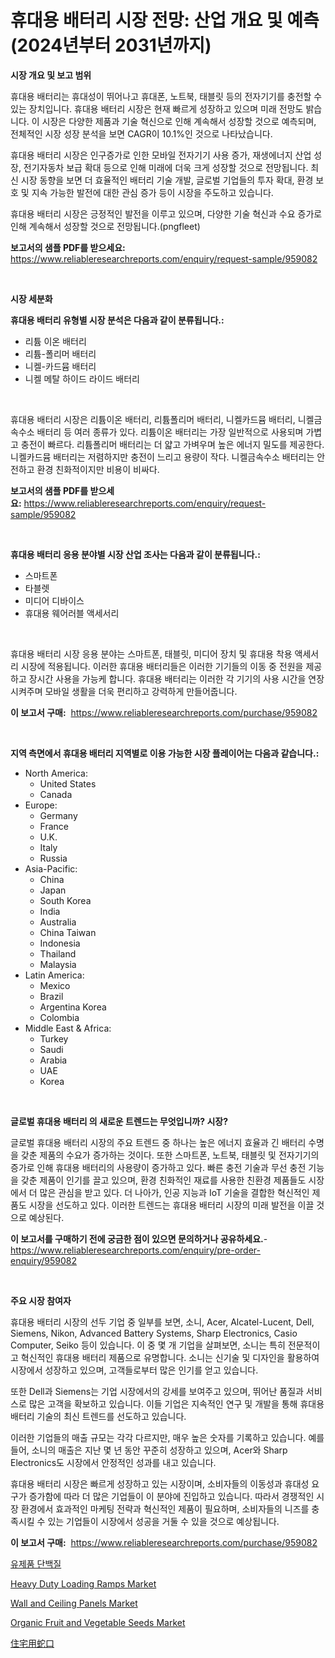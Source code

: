 <p><h1>휴대용 배터리 시장 전망: 산업 개요 및 예측 (2024년부터 2031년까지)</h1></p><p><strong>시장 개요 및 보고 범위</strong></p>
<p><p>휴대용 배터리는 휴대성이 뛰어나고 휴대폰, 노트북, 태블릿 등의 전자기기를 충전할 수 있는 장치입니다. 휴대용 배터리 시장은 현재 빠르게 성장하고 있으며 미래 전망도 밝습니다. 이 시장은 다양한 제품과 기술 혁신으로 인해 계속해서 성장할 것으로 예측되며, 전체적인 시장 성장 분석을 보면 CAGR이 10.1%인 것으로 나타났습니다. </p><p>휴대용 배터리 시장은 인구증가로 인한 모바일 전자기기 사용 증가, 재생에너지 산업 성장, 전기자동차 보급 확대 등으로 인해 미래에 더욱 크게 성장할 것으로 전망됩니다. 최신 시장 동향을 보면 더 효율적인 배터리 기술 개발, 글로벌 기업들의 투자 확대, 환경 보호 및 지속 가능한 발전에 대한 관심 증가 등이 시장을 주도하고 있습니다.</p><p>휴대용 배터리 시장은 긍정적인 발전을 이루고 있으며, 다양한 기술 혁신과 수요 증가로 인해 계속해서 성장할 것으로 전망됩니다.(pngfleet)</p></p>
<p><strong>보고서의 샘플 PDF를 받으세요:</strong> <a href="https://www.reliableresearchreports.com/enquiry/request-sample/959082">https://www.reliableresearchreports.com/enquiry/request-sample/959082</a></p>
<p>&nbsp;</p>
<p><strong>시장 세분화</strong></p>
<p><strong>휴대용 배터리 유형별 시장 분석은 다음과 같이 분류됩니다.:</strong></p>
<p><ul><li>리튬 이온 배터리</li><li>리튬-폴리머 배터리</li><li>니켈-카드뮴 배터리</li><li>니켈 메탈 하이드 라이드 배터리</li></ul></p>
<p>&nbsp;</p>
<p><p>휴대용 배터리 시장은 리튬이온 배터리, 리튬폴리머 배터리, 니켈카드뮴 배터리, 니켈금속수소 배터리 등 여러 종류가 있다. 리튬이온 배터리는 가장 일반적으로 사용되며 가볍고 충전이 빠르다. 리튬폴리머 배터리는 더 얇고 가벼우며 높은 에너지 밀도를 제공한다. 니켈카드뮴 배터리는 저렴하지만 충전이 느리고 용량이 작다. 니켈금속수소 배터리는 안전하고 환경 친화적이지만 비용이 비싸다.</p></p>
<p><strong>보고서의 샘플 PDF를 받으세요:</strong>&nbsp;<a href="https://www.reliableresearchreports.com/enquiry/request-sample/959082">https://www.reliableresearchreports.com/enquiry/request-sample/959082</a></p>
<p>&nbsp;</p>
<p><strong> 휴대용 배터리 응용 분야별 시장 산업 조사는 다음과 같이 분류됩니다.:</strong></p>
<p><ul><li>스마트폰</li><li>타블렛</li><li>미디어 디바이스</li><li>휴대용 웨어러블 액세서리</li></ul></p>
<p>&nbsp;</p>
<p><p>휴대용 배터리 시장 응용 분야는 스마트폰, 태블릿, 미디어 장치 및 휴대용 착용 액세서리 시장에 적용됩니다. 이러한 휴대용 배터리들은 이러한 기기들의 이동 중 전원을 제공하고 장시간 사용을 가능케 합니다. 휴대용 배터리는 이러한 각 기기의 사용 시간을 연장시켜주며 모바일 생활을 더욱 편리하고 강력하게 만들어줍니다.</p></p>
<p><strong>이 보고서 구매:</strong>&nbsp; <a href="https://www.reliableresearchreports.com/purchase/959082">https://www.reliableresearchreports.com/purchase/959082</a></p>
<p>&nbsp;</p>
<p><strong>지역 측면에서 휴대용 배터리 지역별로 이용 가능한 시장 플레이어는 다음과 같습니다.:</strong></p>
<p><ul>
    <li>
        North America:
        <ul>
            <li>United States</li>
            <li>Canada</li>
        </ul>
    </li>
    <li>
        Europe:
        <ul>
            <li>Germany</li>
            <li>France</li>
            <li>U.K.</li>
            <li>Italy</li>
            <li>Russia</li>
        </ul>
    </li>
    <li>
        Asia-Pacific:
        <ul>
            <li>China</li>
            <li>Japan</li>
            <li>South Korea</li>
            <li>India</li>
            <li>Australia</li>
            <li>China Taiwan</li>
            <li>Indonesia</li>
            <li>Thailand</li>
            <li>Malaysia</li>
        </ul>
    </li>
    <li>
        Latin America:
        <ul>
            <li>Mexico</li>
            <li>Brazil</li>
            <li>Argentina Korea</li>
            <li>Colombia</li>
        </ul>
    </li>
    <li>
        Middle East & Africa:
        <ul>
            <li>Turkey</li>
            <li>Saudi</li>
            <li>Arabia</li>
            <li>UAE</li>
            <li>Korea</li>
        </ul>
    </li>
    </ul></p>
<p>&nbsp;</p>
<p><strong>글로벌 휴대용 배터리 의 새로운 트렌드는 무엇입니까? 시장?</strong></p>
<p><p>글로벌 휴대용 배터리 시장의 주요 트렌드 중 하나는 높은 에너지 효율과 긴 배터리 수명을 갖춘 제품의 수요가 증가하는 것이다. 또한 스마트폰, 노트북, 태블릿 및 전자기기의 증가로 인해 휴대용 배터리의 사용량이 증가하고 있다. 빠른 충전 기술과 무선 충전 기능을 갖춘 제품이 인기를 끌고 있으며, 환경 친화적인 재료를 사용한 친환경 제품들도 시장에서 더 많은 관심을 받고 있다. 더 나아가, 인공 지능과 IoT 기술을 결합한 혁신적인 제품도 시장을 선도하고 있다. 이러한 트렌드는 휴대용 배터리 시장의 미래 발전을 이끌 것으로 예상된다.</p></p>
<p><strong>이 보고서를 구매하기 전에 궁금한 점이 있으면 문의하거나 공유하세요.</strong>- <a href="https://www.reliableresearchreports.com/enquiry/pre-order-enquiry/959082">https://www.reliableresearchreports.com/enquiry/pre-order-enquiry/959082</a></p>
<p>&nbsp;</p>
<p><strong>주요 시장 참여자</strong></p>
<p><p>휴대용 배터리 시장의 선두 기업 중 일부를 보면, 소니, Acer, Alcatel-Lucent, Dell, Siemens, Nikon, Advanced Battery Systems, Sharp Electronics, Casio Computer, Seiko 등이 있습니다. 이 중 몇 개 기업을 살펴보면, 소니는 특히 전문적이고 혁신적인 휴대용 배터리 제품으로 유명합니다. 소니는 신기술 및 디자인을 활용하여 시장에서 성장하고 있으며, 고객들로부터 많은 인기를 얻고 있습니다.</p><p>또한 Dell과 Siemens는 기업 시장에서의 강세를 보여주고 있으며, 뛰어난 품질과 서비스로 많은 고객을 확보하고 있습니다. 이들 기업은 지속적인 연구 및 개발을 통해 휴대용 배터리 기술의 최신 트렌드를 선도하고 있습니다.</p><p>이러한 기업들의 매출 규모는 각각 다르지만, 매우 높은 숫자를 기록하고 있습니다. 예를 들어, 소니의 매출은 지난 몇 년 동안 꾸준히 성장하고 있으며, Acer와 Sharp Electronics도 시장에서 안정적인 성과를 내고 있습니다.</p><p>휴대용 배터리 시장은 빠르게 성장하고 있는 시장이며, 소비자들의 이동성과 휴대성 요구가 증가함에 따라 더 많은 기업들이 이 분야에 진입하고 있습니다. 따라서 경쟁적인 시장 환경에서 효과적인 마케팅 전략과 혁신적인 제품이 필요하며, 소비자들의 니즈를 충족시킬 수 있는 기업들이 시장에서 성공을 거둘 수 있을 것으로 예상됩니다.</p></p>
<p><strong>이 보고서 구매:</strong>&nbsp;&nbsp;<a href="https://www.reliableresearchreports.com/purchase/959082">https://www.reliableresearchreports.com/purchase/959082</a></p>
<p><p><a href="https://github.com/hxzi07639916/Market-Research-Report-List-1/blob/main/7409902187191.md">유제품 단백질</a></p><p><a href="https://woozy-pyroraptor-a1f.notion.site/Heavy-Duty-Loading-Ramps-Market-Size-and-Growth-Market-Segmentation-Regional-and-Country-Breakdown-d387d0b602534bcc93f97bc9c33f7a52">Heavy Duty Loading Ramps Market</a></p><p><a href="https://rainy-horn-d69.notion.site/Wall-and-Ceiling-Panels-Market-Size-Evaluating-its-Market-Trends-Growth-and-Projections-2024-20-fbbcd1b31cce44dc9890b7649452ec47">Wall and Ceiling Panels Market</a></p><p><a href="https://github.com/mabutironaldo/Market-Research-Report-List-3/blob/main/organic-fruit-and-vegetable-seeds-market.md">Organic Fruit and Vegetable Seeds Market</a></p><p><a href="https://medium.com/@lorenzaschmeler/%E4%BD%8F%E5%AE%85%E7%94%A8%E6%B0%B4%E6%A0%93%E5%B8%82%E5%A0%B4%E3%82%A4%E3%83%B3%E3%82%B5%E3%82%A4%E3%83%88-%E5%B8%82%E5%A0%B4%E5%8B%95%E5%90%91-%E6%88%90%E9%95%B7-2024%E5%B9%B4%E3%81%8B%E3%82%892031%E5%B9%B4%E3%81%BE%E3%81%A7%E3%81%AE%E4%BA%88%E6%B8%AC-8a848030f638">住宅用蛇口</a></p></p>
